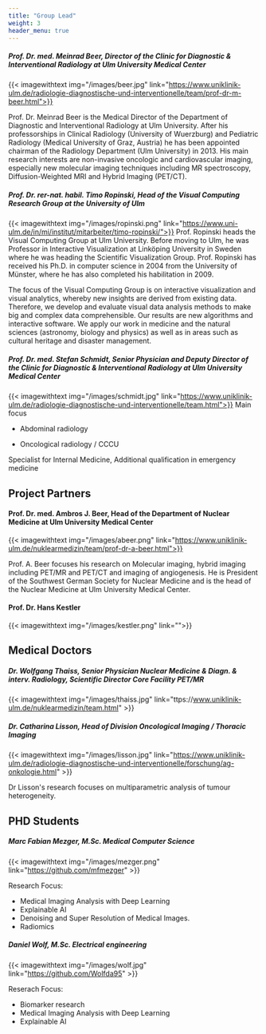 ```yaml
---
title: "Group Lead"
weight: 3
header_menu: true
---
```


##### Prof. Dr. med. Meinrad Beer, Director of the Clinic for Diagnostic & Interventional Radiology at Ulm University Medical Center

{{< imagewithtext img="/images/beer.jpg"  link="https://www.uniklinik-ulm.de/radiologie-diagnostische-und-interventionelle/team/prof-dr-m-beer.html">}}


Prof. Dr. Meinrad Beer is the Medical Director of the Department of Diagnostic and Interventional Radiology at Ulm University. After his professorships in Clinical Radiology (University of Wuerzburg) and Pediatric Radiology (Medical University of Graz, Austria) he has been appointed chairman of the Radiology Department (Ulm University) in 2013. His main research interests are non-invasive oncologic and cardiovascular imaging, especially new molecular imaging techniques including MR spectroscopy, Diffusion-Weighted MRI and Hybrid Imaging (PET/CT).


##### Prof. Dr. rer-nat. habil. Timo Ropinski, Head of the Visual Computing Research Group at the University of Ulm 

{{< imagewithtext img="/images/ropinski.png" link="https://www.uni-ulm.de/in/mi/institut/mitarbeiter/timo-ropinski/">}}
Prof. Ropinski heads the Visual Computing Group at Ulm University. Before moving to Ulm, he was Professor in Interactive Visualization at Linköping University in Sweden where he was heading the Scientific Visualization Group. Prof. Ropinski has received his Ph.D. in computer science in 2004 from the University of Münster, where he has also completed his habilitation in 2009.

The focus of the Visual Computing Group is on interactive visualization and visual analytics, whereby new insights are derived from existing data. Therefore, we develop and evaluate visual data analysis methods to make big and complex data comprehensible. Our results are new algorithms and interactive software. We apply our work in medicine and the natural sciences (astronomy, biology and physics) as well as in areas such as cultural heritage and disaster management.


##### Prof. Dr. med. Stefan Schmidt, Senior Physician and Deputy Director of the Clinic for Diagnostic & Interventional Radiology at Ulm University Medical Center
{{< imagewithtext img="/images/schmidt.jpg" link="https://www.uniklinik-ulm.de/radiologie-diagnostische-und-interventionelle/team.html">}}
Main focus
- Abdominal radiology

- Oncological radiology / CCCU

Specialist for Internal Medicine, Additional qualification in emergency medicine

## Project Partners

#### Prof. Dr. med.  Ambros J. Beer, Head of the Department of Nuclear Medicine at Ulm University Medical Center

{{< imagewithtext img="/images/abeer.png" link="https://www.uniklinik-ulm.de/nuklearmedizin/team/prof-dr-a-beer.html">}}

Prof. A. Beer focuses his research on Molecular imaging, hybrid imaging including PET/MR and PET/CT and imaging of angiogenesis. He is 
President of the Southwest German Society for Nuclear Medicine and is the head of the Nuclear Medicine at Ulm University Medical  Center.



#### Prof. Dr. Hans Kestler

{{< imagewithtext img="/images/kestler.png" link="">}}



## Medical Doctors
##### Dr. Wolfgang Thaiss, Senior Physician Nuclear Medicine & Diagn. & interv. Radiology, Scientific Director Core Facility PET/MR

{{< imagewithtext img="/images/thaiss.jpg" link="ttps://www.uniklinik-ulm.de/nuklearmedizin/team.html" >}}

##### Dr. Catharina Lisson, Head of Division Oncological Imaging / Thoracic Imaging
{{< imagewithtext img="/images/lisson.jpg" link="https://www.uniklinik-ulm.de/radiologie-diagnostische-und-interventionelle/forschung/ag-onkologie.html" >}}

Dr Lisson's research focuses on multiparametric analysis of tumour heterogeneity.




## PHD Students

##### Marc Fabian Mezger, M.Sc. Medical Computer Science
{{< imagewithtext img="/images/mezger.png" link="https://github.com/mfmezger" >}}

Research Focus:
- Medical Imaging Analysis with Deep Learning
- Explainable AI
- Denoising and Super Resolution of Medical Images.
- Radiomics


##### Daniel Wolf, M.Sc. Electrical engineering
{{< imagewithtext img="/images/wolf.jpg" link="https://github.com/Wolfda95" >}}

Reserach Focus:
- Biomarker research 
- Medical Imaging Analysis with Deep Learning
- Explainable AI

